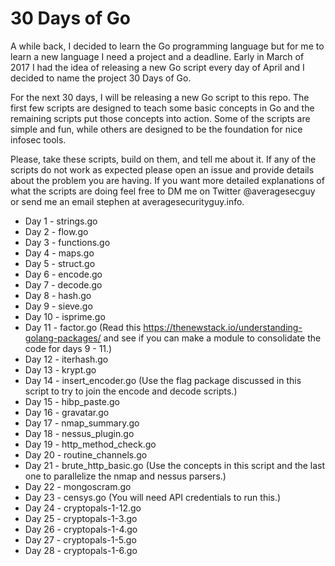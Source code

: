 # 30 Days of Go
A while back, I decided to learn the Go programming language but for me to learn a new language I need a project and a deadline. Early in March of 2017 I had the idea of releasing a new Go script every day of April and I decided to name the project 30 Days of Go.

For the next 30 days, I will be releasing a new Go script to this repo. The first few scripts are designed to teach some basic concepts in Go and the remaining scripts put those concepts into action. Some of the scripts are simple and fun, while others are designed to be the foundation for nice infosec tools.

Please, take these scripts, build on them, and tell me about it. If any of the scripts do not work as expected please open an issue and provide details about the problem you are having. If you want more detailed explanations of what the scripts are doing feel free to DM me on Twitter @averagesecguy or send me an email stephen at averagesecurityguy.info.

* Day 1 - strings.go
* Day 2 - flow.go
* Day 3 - functions.go
* Day 4 - maps.go
* Day 5 - struct.go
* Day 6 - encode.go
* Day 7 - decode.go
* Day 8 - hash.go
* Day 9 - sieve.go
* Day 10 - isprime.go
* Day 11 - factor.go  (Read this https://thenewstack.io/understanding-golang-packages/ and see if you can make a module to consolidate the code for days 9 - 11.)
* Day 12 - iterhash.go
* Day 13 - krypt.go
* Day 14 - insert_encoder.go  (Use the flag package discussed in this script to try to join the encode and decode scripts.)
* Day 15 - hibp_paste.go
* Day 16 - gravatar.go
* Day 17 - nmap_summary.go
* Day 18 - nessus_plugin.go
* Day 19 - http_method_check.go
* Day 20 - routine_channels.go
* Day 21 - brute_http_basic.go  (Use the concepts in this script and the last one to parallelize the nmap and nessus parsers.)
* Day 22 - mongoscram.go
* Day 23 - censys.go (You will need API credentials to run this.)
* Day 24 - cryptopals-1-12.go
* Day 25 - cryptopals-1-3.go
* Day 26 - cryptopals-1-4.go
* Day 27 - cryptopals-1-5.go
* Day 28 - cryptopals-1-6.go
